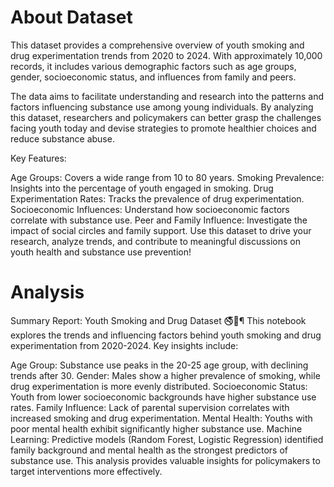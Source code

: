 # About Dataset 
This dataset provides a comprehensive overview of youth smoking and drug experimentation trends from 2020 to 2024. With approximately 10,000 records, it includes various demographic factors such as age groups, gender, socioeconomic status, and influences from family and peers.

The data aims to facilitate understanding and research into the patterns and factors influencing substance use among young individuals. By analyzing this dataset, researchers and policymakers can better grasp the challenges facing youth today and devise strategies to promote healthier choices and reduce substance abuse.

Key Features:

Age Groups: Covers a wide range from 10 to 80 years. Smoking Prevalence: Insights into the percentage of youth engaged in smoking. Drug Experimentation Rates: Tracks the prevalence of drug experimentation.
Socioeconomic Influences: Understand how socioeconomic factors correlate with substance use. Peer and Family Influence: Investigate the impact of social circles and family support.
Use this dataset to drive your research, analyze trends, and contribute to meaningful discussions on youth health and substance use prevention!

# Analysis 
Summary Report: Youth Smoking and Drug Dataset 🚭💊¶
This notebook explores the trends and influencing factors behind youth smoking and drug experimentation from 2020-2024. Key insights include:

Age Group: Substance use peaks in the 20-25 age group, with declining trends after 30.
Gender: Males show a higher prevalence of smoking, while drug experimentation is more evenly distributed.
Socioeconomic Status: Youth from lower socioeconomic backgrounds have higher substance use rates.
Family Influence: Lack of parental supervision correlates with increased smoking and drug experimentation.
Mental Health: Youths with poor mental health exhibit significantly higher substance use.
Machine Learning: Predictive models (Random Forest, Logistic Regression) identified family background and mental health as the strongest predictors of substance use.
This analysis provides valuable insights for policymakers to target interventions more effectively.
